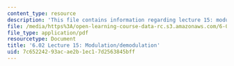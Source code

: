 ```yaml
---
content_type: resource
description: 'This file contains information regarding lecture 15: modulation/demodulation.'
file: /media/https%3A/open-learning-course-data-rc.s3.amazonaws.com/6-02-introduction-to-eecs-ii-digital-communication-systems-fall-2012/7c65224293acae2b1ec17d2563845bff_MIT6_02F12_lec15.pdf
file_type: application/pdf
resourcetype: Document
title: '6.02 Lecture 15: Modulation/demodulation'
uid: 7c652242-93ac-ae2b-1ec1-7d2563845bff
---
```

